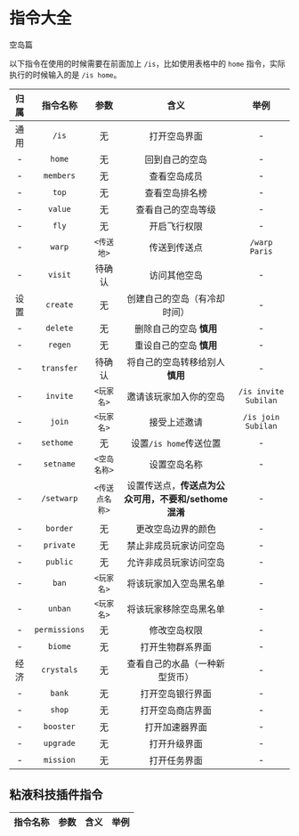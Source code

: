 # 指令大全
<span class="subtitle">空岛篇</span>

以下指令在使用的时候需要在前面加上 `/is`，比如使用表格中的 `home` 指令，实际执行的时候输入的是 `/is home`。

| 归属 | 指令名称 | 参数 | 含义 | 举例 |
| :-: | :-: | :-: | :-: | :-: |
| 通用 | `/is` | 无 | 打开空岛界面 | - |
| - | `home` | 无 | 回到自己的空岛 | - |
| - | `members` | 无 | 查看空岛成员 | - |
| - | `top` | 无 | 查看空岛排名榜 | - |
| - | `value` | 无 | 查看自己的空岛等级 | - |
| - | `fly` | 无 | 开启飞行权限 | - |
| - | `warp` | `<传送地>` | 传送到传送点 | `/warp Paris` |
| - | `visit` | 待确认 | 访问其他空岛 | - |
| 设置 | `create` | 无 | 创建自己的空岛（有冷却时间） | - |
| - | `delete` | 无 | 删除自己的空岛 **慎用** | - |
| - | `regen` | 无 | 重设自己的空岛 **慎用** | - |
| - | `transfer` | 待确认 | 将自己的空岛转移给别人 **慎用** | - |
| - | `invite` | `<玩家名>` | 邀请该玩家加入你的空岛 | `/is invite Subilan` |
| - | `join` | `<玩家名>` | 接受上述邀请 | `/is join Subilan` |
| - | `sethome `| 无 | 设置`/is home`传送位置 | - |
| - | `setname`| `<空岛名称>` | 设置空岛名称 | - |
| - | `/setwarp` | `<传送点名称>` | 设置传送点，**传送点为公众可用，不要和/sethome混淆** | - |
| - | `border` | 无 | 更改空岛边界的颜色| - |
| - | `private` | 无 | 禁止非成员玩家访问空岛 | - |
| - | `public` | 无 | 允许非成员玩家访问空岛 | - |
| - | `ban` | `<玩家名>` | 将该玩家加入空岛黑名单 | - |
| - | `unban` | `<玩家名>` | 将该玩家移除空岛黑名单 | - |
| - | `permissions` | 无 | 修改空岛权限 | - |
| - | `biome` | 无 | 打开生物群系界面 | - |
| 经济 | `crystals` | 无 | 查看自己的水晶（一种新型货币）| - |
| - | `bank` | 无 | 打开空岛银行界面 | - |
| - | `shop` | 无| 打开空岛商店界面| - |
| - | `booster` | 无 | 打开加速器界面 | - |
| - | `upgrade` | 无 | 打开升级界面 | - |
| - | `mission` | 无 | 打开任务界面 | - |


## 粘液科技插件指令

| 指令名称 | 参数 | 含义 | 举例 |
| :-: | :-: | :-: | :-: |
